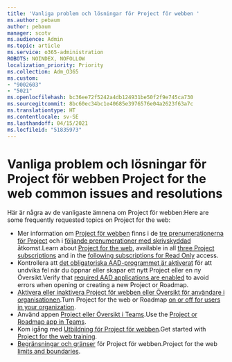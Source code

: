 ```yaml
---
title: 'Vanliga problem och lösningar för Project för webben '
ms.author: pebaum
author: pebaum
manager: scotv
ms.audience: Admin
ms.topic: article
ms.service: o365-administration
ROBOTS: NOINDEX, NOFOLLOW
localization_priority: Priority
ms.collection: Adm_O365
ms.custom:
- "9002603"
- "5021"
ms.openlocfilehash: bc36ee72f5242a4db124931be50f2f9e745ca730
ms.sourcegitcommit: 8bc60ec34bc1e40685e3976576e04a2623f63a7c
ms.translationtype: HT
ms.contentlocale: sv-SE
ms.lasthandoff: 04/15/2021
ms.locfileid: "51835973"
---
```

# <a name="project-for-the-web-common-issues-and-resolutions"></a><span data-ttu-id="a13be-102">Vanliga problem och lösningar för Project för webben </span><span class="sxs-lookup"><span data-stu-id="a13be-102">Project for the web common issues and resolutions</span></span>

<span data-ttu-id="a13be-103">Här är några av de vanligaste ämnena om Project för webben:</span><span class="sxs-lookup"><span data-stu-id="a13be-103">Here are some frequently requested topics on Project for the web:</span></span>

- <span data-ttu-id="a13be-104">Mer information om [Project för webben](https://support.microsoft.com/office/what-is-project-for-the-web-c19b2421-3c9d-4037-97c6-f66b6e1d2eb5) finns i de [tre prenumerationerna för Project](https://products.office.com/project/compare-microsoft-project-management-software) och i [följande prenumerationer med skrivskyddad](https://docs.microsoft.com/project-for-the-web/office-365-user-view-access-to-project-and-roadmap) åtkomst.</span><span class="sxs-lookup"><span data-stu-id="a13be-104">Learn about [Project for the web](https://support.microsoft.com/office/what-is-project-for-the-web-c19b2421-3c9d-4037-97c6-f66b6e1d2eb5), available in all [three Project subscriptions](https://products.office.com/project/compare-microsoft-project-management-software) and in the [following subscriptions for Read Only](https://docs.microsoft.com/project-for-the-web/office-365-user-view-access-to-project-and-roadmap) access.</span></span>
- <span data-ttu-id="a13be-105">Kontrollera att [det obligatoriska AAD-programmet är aktiverat](https://techcommunity.microsoft.com/t5/project-support-blog/roadmap-have-you-disabled-some-necessary-services/ba-p/815067) för att undvika fel när du öppnar eller skapar ett nytt Project eller en ny Översikt.</span><span class="sxs-lookup"><span data-stu-id="a13be-105">Verify that [required AAD applications are enabled](https://techcommunity.microsoft.com/t5/project-support-blog/roadmap-have-you-disabled-some-necessary-services/ba-p/815067) to avoid errors when opening or creating a new Project or Roadmap.</span></span>
- <span data-ttu-id="a13be-106">[Aktivera eller inaktivera Project för webben eller Översikt för användare i organisationen](https://docs.microsoft.com/project-for-the-web/turn-project-for-the-web-off).</span><span class="sxs-lookup"><span data-stu-id="a13be-106">Turn Project for the web or Roadmap [on or off for users in your organization](https://docs.microsoft.com/project-for-the-web/turn-project-for-the-web-off).</span></span>
- <span data-ttu-id="a13be-107">Använd appen [Project eller Översikt i Teams](https://support.microsoft.com/office/2dc584e6-2f6c-4e2d-9008-0b3f6845eb52).</span><span class="sxs-lookup"><span data-stu-id="a13be-107">Use the [Project or Roadmap app in Teams](https://support.microsoft.com/office/2dc584e6-2f6c-4e2d-9008-0b3f6845eb52).</span></span>
- <span data-ttu-id="a13be-108">Kom igång med [Utbildning för Project för webben](https://support.office.com/article/50bf3e29-0f0d-4b7a-9d2c-7c78389b67ad).</span><span class="sxs-lookup"><span data-stu-id="a13be-108">Get started with [Project for the web training](https://support.office.com/article/50bf3e29-0f0d-4b7a-9d2c-7c78389b67ad).</span></span>
- <span data-ttu-id="a13be-109">[Begränsningar och gränser](https://docs.microsoft.com/project-for-the-web/project-for-the-web-limits-and-boundaries) för Project för webben.</span><span class="sxs-lookup"><span data-stu-id="a13be-109">Project for the web [limits and boundaries](https://docs.microsoft.com/project-for-the-web/project-for-the-web-limits-and-boundaries).</span></span>
